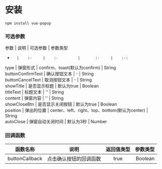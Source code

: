 #  安装
    npm install vue-popup

### 可选参数
   参数    |   说明    |   可选参数    |   参数类型    
   -       |    :-     |    :-         |       :-     |    :-:    
   type    |   弹窗形式    |   confirm、toast(默认为confirm)   |   String  
   buttonConfirmText |   确认按钮文本  |   -    |   String  
   buttonCancelText |   取消按钮文本  |   -    |   String  
   showTitle |   是否显示标题  |   默认为true    |   Boolean  
   titleText |   标题文本  |   ''    |   String  
   content |   弹窗内容  |   ''    |   String  
   showCloseBtn |   是否显示关闭按钮  |   默认为true    |   Boolean  
   position |   弹出的位置  |   center、left、right、top、bottom(默认为center)    |   String  
  autoClose |   弹窗自动关闭时间  |   默认为3秒    |   Number  

### 回调函数
  函数名称    |   说明    |   返回值类型    |   参数类型
  ---|:--:|:--:|---:
   buttonCallback |   点击确认按钮的回调函数  |   true    |   Boolean

<!-- 插件内容
    confirm toast else
外部参数
    type  //  弹窗形式 （上边三种）
    buttonConfirmText  //  确认按钮值
    buttonCancelText   //  否定按钮值
    buttonCallback  //  点击确认按钮回调函数
    showTitle //  是否显示标题  默认 true
    titleText //  弹窗名字
    content  //  弹窗内容
    showCloseBtn  //  显示关闭按钮  默认 true
    position   // 弹窗位置  默认 center
    autoClose   //  弹窗自动关闭事件   默认 3秒 -->